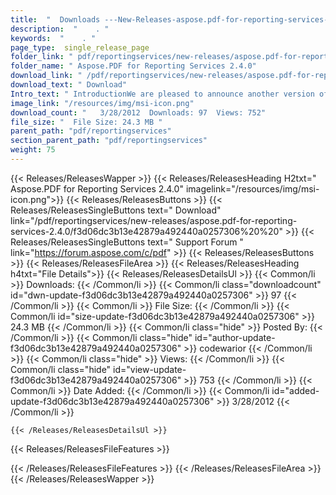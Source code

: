 ```yaml
---
title:  "  Downloads ---New-Releases-aspose.pdf-for-reporting-services-2.4.0 . " 
description:  "    . " 
keywords:  "    . " 
page_type:  single_release_page
folder_link: " pdf/reportingservices/new-releases/aspose.pdf-for-reporting-services-2.4.0/"
folder_name: " Aspose.PDF for Reporting Services 2.4.0"
download_link: " /pdf/reportingservices/new-releases/aspose.pdf-for-reporting-services-2.4.0/f3d06dc3b13e42879a492440a0257306"
download_text: " Download"
Intro_text: " IntroductionWe are pleased to announce another version of Aspose.Pdf for Reporti..."
image_link: "/resources/img/msi-icon.png"
download_count: "   3/28/2012  Downloads: 97  Views: 752"
file_size: "  File Size: 24.3 MB "
parent_path: "pdf/reportingservices"
section_parent_path: "pdf/reportingservices"
weight: 75
---
```


{{< Releases/ReleasesWapper >}}
  {{< Releases/ReleasesHeading H2txt=" Aspose.PDF for Reporting Services 2.4.0" imagelink="/resources/img/msi-icon.png">}}
  {{< Releases/ReleasesButtons >}}
    {{< Releases/ReleasesSingleButtons text=" Download" link="/pdf/reportingservices/new-releases/aspose.pdf-for-reporting-services-2.4.0/f3d06dc3b13e42879a492440a0257306%20%20" >}}
    {{< Releases/ReleasesSingleButtons text=" Support Forum " link="https://forum.aspose.com/c/pdf" >}}
  {{< Releases/ReleasesButtons >}}
  {{< Releases/ReleasesFileArea >}}
    {{< Releases/ReleasesHeading h4txt="File Details">}}
    {{< Releases/ReleasesDetailsUl >}}
            {{< Common/li  >}} Downloads: {{< /Common/li >}} 
      {{< Common/li class="downloadcount" id="dwn-update-f3d06dc3b13e42879a492440a0257306" >}} 97 {{< /Common/li >}} 
      {{< Common/li  >}} File Size: {{< /Common/li >}} 
      {{< Common/li id="size-update-f3d06dc3b13e42879a492440a0257306" >}} 24.3 MB {{< /Common/li >}} 
      {{< Common/li  class="hide" >}} Posted By: {{< /Common/li >}} 
      {{< Common/li class="hide" id="author-update-f3d06dc3b13e42879a492440a0257306" >}} codewarior {{< /Common/li >}} 
      {{< Common/li class="hide"  >}} Views: {{< /Common/li >}} 
      {{< Common/li class="hide" id="view-update-f3d06dc3b13e42879a492440a0257306" >}} 753 {{< /Common/li >}} 
      {{< Common/li  >}} Date Added: {{< /Common/li >}} 
      {{< Common/li id="added-update-f3d06dc3b13e42879a492440a0257306" >}} 3/28/2012 {{< /Common/li >}} 

    {{< /Releases/ReleasesDetailsUl >}}

  {{< Releases/ReleasesFileFeatures >}}
      
  {{< /Releases/ReleasesFileFeatures >}}
 {{< /Releases/ReleasesFileArea >}}
{{< /Releases/ReleasesWapper >}}


